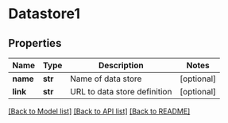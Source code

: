 # Datastore1

## Properties
Name | Type | Description | Notes
------------ | ------------- | ------------- | -------------
**name** | **str** | Name of data store | [optional] 
**link** | **str** | URL to data store definition | [optional] 

[[Back to Model list]](../README.md#documentation-for-models) [[Back to API list]](../README.md#documentation-for-api-endpoints) [[Back to README]](../README.md)

